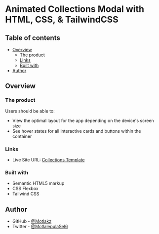 # Animated Collections Modal with HTML, CSS, & TailwindCSS

## Table of contents

- [Overview](#overview)
  - [The product](#the-product)
  - [Links](#links)
  - [Built with](#built-with)
- [Author](#author)

## Overview

### The product

Users should be able to:

- View the optimal layout for the app depending on the device's screen size
- See hover states for all interactive cards and buttons within the container

### Links

- Live Site URL: [Collections Template](https://motlakz.github.io/collections-template/)

### Built with

- Semantic HTML5 markup
- CSS Flexbox
- Tailwind CSS

## Author

- GitHub - [@Motlakz](https://www.github.com/Motlakz)
- Twitter - [@MotlalepulaSel6](https://www.twitter.com/MotlalepulaSel6)
